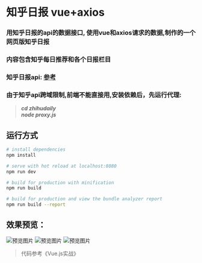 # 知乎日报 vue+axios

### 用知乎日报的api的数据接口, 使用vue和axios请求的数据,制作的一个网页版知乎日报
### 内容包含知乎每日推荐和各个日报栏目

### 知乎日报api: [参考](https://github.com/izzyleung/ZhihuDailyPurify/wiki/%E7%9F%A5%E4%B9%8E%E6%97%A5%E6%8A%A5-API-%E5%88%86%E6%9E%90)

### 由于知乎api跨域限制,前端不能直接用,安装依赖后，先运行代理: 
> ***cd zhihudaily***   
***node proxy.js***

## 运行方式

``` bash
# install dependencies
npm install

# serve with hot reload at localhost:8080
npm run dev

# build for production with minification
npm run build

# build for production and view the bundle analyzer report
npm run build --report
```
## 效果预览：
![预览图片](https://zhouyijieqm.github.io/zhihudaily/preview/pv0.png)
![预览图片](https://zhouyijieqm.github.io/zhihudaily/preview/pv1.png)
![预览图片](https://zhouyijieqm.github.io/zhihudaily/preview/pv3.png)

> 代码参考《Vue.js实战》
